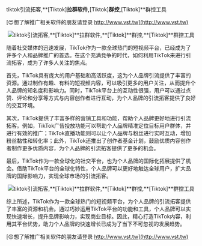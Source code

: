 tiktok引流拓客,**[Tiktok]**拉群软件,**[Tiktok]**群控,**[Tiktok]**群控工具

[😍想了解推广相关软件的朋友请登录 http://www.vst.tw](http://www.vst.tw)

 <center><img src="https://vst.tw/MP4/tuiguang/png/3.png" alt="tiktok引流拓客,**[Tiktok]**拉群软件,**[Tiktok]**群控,**[Tiktok]**群控工具"></center>

随着社交媒体的迅速发展，TikTok作为一款全球热门的短视频平台，已经成为了许多个人和品牌推广的首选。在这个充满竞争的时代，如何利用TikTok来进行引流拓客，成为了许多人关注的焦点。

首先，TikTok具有庞大的用户基础和高活跃度，这为个人品牌引流提供了丰富的资源。通过制作有趣、有料的短视频内容，可以吸引更多的用户关注，从而提升个人品牌的知名度和影响力。同时，TikTok平台上的互动性很强，用户可以通过点赞、评论和分享等方式与内容创作者进行互动，为个人品牌的引流拓客提供了良好的交互环境。

其次，TikTok提供了丰富多样的营销工具和功能，帮助个人品牌更好地进行引流拓客。例如，TikTok广告投放功能可以帮助个人品牌精准定位目标用户群体，并进行有效的推广；TikTok直播功能则可以让个人品牌与粉丝进行实时互动，增加粉丝黏性和转化率；此外，TikTok还推出了创作者基金计划，鼓励优质内容创作者制作更多优质内容，为个人品牌的引流拓客提供了更多的机会。

最后，TikTok作为一款全球化的社交平台，也为个人品牌的国际化拓展提供了机会。借助TikTok平台的全球化特性，个人品牌可以更好地触达全球用户，扩大品牌的国际影响力，实现全球市场的引流拓客。

 <center><img src="https://vst.tw/MP4/tuiguang/png/3.png" alt="tiktok引流拓客,**[Tiktok]**拉群软件,**[Tiktok]**群控,**[Tiktok]**群控工具"></center>

综上所述，TikTok作为一款全球热门的短视频平台，为个人品牌的引流拓客提供了丰富的资源和机会。通过巧妙运用TikTok平台的功能和工具，个人品牌可以实现快速增长，提升品牌影响力，实现商业目标。因此，精心打造TikTok内容，利用其平台优势，助力个人品牌的快速增长已成为了当下不可忽视的发展趋势。

[😍想了解推广相关软件的朋友请登录 http://www.vst.tw](http://www.vst.tw)




